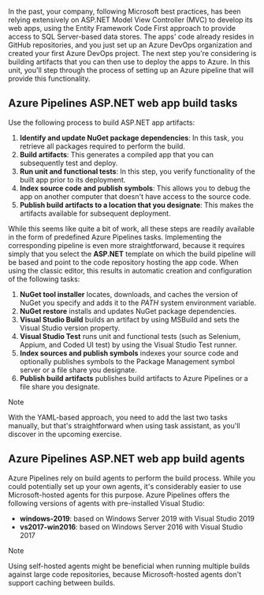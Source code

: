 In the past, your company, following Microsoft best practices, has been relying extensively on ASP.NET Model View Controller (MVC) to develop its web apps, using the Entity Framework Code First approach to provide access to SQL Server-based data stores. The apps' code already resides in GitHub repositories, and you just set up an Azure DevOps organization and created your first Azure DevOps project. The next step you're considering is building artifacts that you can then use to deploy the apps to Azure. In this unit, you'll step through the process of setting up an Azure pipeline that will provide this functionality.

## Azure Pipelines ASP.NET web app build tasks

Use the following process to build ASP.NET app artifacts:

1. **Identify and update NuGet package dependencies**: In this task, you retrieve all packages required to perform the build.
1. **Build artifacts**: This generates a compiled app that you can subsequently test and deploy.
1. **Run unit and functional tests**: In this step, you verify functionality of the built app prior to its deployment.
1. **Index source code and publish symbols**: This allows you to debug the app on another computer that doesn't have access to the source code.
1. **Publish build artifacts to a location that you designate**: This makes the artifacts available for subsequent deployment.

While this seems like quite a bit of work, all these steps are readily available in the form of predefined Azure Pipelines tasks. Implementing the corresponding pipeline is even more straightforward, because it requires simply that you select the **ASP.NET** template on which the build pipeline will be based and point to the code repository hosting the app code. When using the classic editor, this results in automatic creation and configuration of the following tasks:

1. **NuGet tool installer** locates, downloads, and caches the version of NuGet you specify and adds it to the *PATH* system environment variable.
1. **NuGet restore** installs and updates NuGet package dependencies.
1. **Visual Studio Build** builds an artifact by using MSBuild and sets the Visual Studio version property.
1. **Visual Studio Test** runs unit and functional tests (such as Selenium, Appium, and Coded UI test) by using the Visual Studio Test runner.
1. **Index sources and publish symbols** indexes your source code and optionally publishes symbols to the Package Management symbol server or a file share you designate.
1. **Publish build artifacts** publishes build artifacts to Azure Pipelines or a file share you designate.

> [!NOTE]
> With the YAML-based approach, you need to add the last two tasks manually, but that's straightforward when using task assistant, as you'll discover in the upcoming exercise.

## Azure Pipelines ASP.NET web app build agents

Azure Pipelines rely on build agents to perform the build process. While you could potentially set up your own agents, it's considerably easier to use Microsoft-hosted agents for this purpose. Azure Pipelines offers the following versions of agents with pre-installed Visual Studio:

- **windows-2019**: based on Windows Server 2019 with Visual Studio 2019
- **vs2017-win2016**: based on Windows Server 2016 with Visual Studio 2017

> [!NOTE]
> Using self-hosted agents might be beneficial when running multiple builds against large code repositories, because Microsoft-hosted agents don't support caching between builds.
